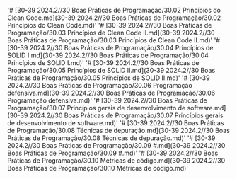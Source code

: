 
'# [30-39 2024.2//30 Boas Práticas de Programação/30.02 Princípios do Clean Code.md](30-39 2024.2//30 Boas Práticas de Programação/30.02 Princípios do Clean Code.md)'
'# [30-39 2024.2//30 Boas Práticas de Programação/30.03 Princípios de Clean Code II.md](30-39 2024.2//30 Boas Práticas de Programação/30.03 Princípios de Clean Code II.md)'
'# [30-39 2024.2//30 Boas Práticas de Programação/30.04 Princípios de SOLID I.md](30-39 2024.2//30 Boas Práticas de Programação/30.04 Princípios de SOLID I.md)'
'# [30-39 2024.2//30 Boas Práticas de Programação/30.05 Princípios de SOLID II.md](30-39 2024.2//30 Boas Práticas de Programação/30.05 Princípios de SOLID II.md)'
'# [30-39 2024.2//30 Boas Práticas de Programação/30.06 Programação defensiva.md](30-39 2024.2//30 Boas Práticas de Programação/30.06 Programação defensiva.md)'
'# [30-39 2024.2//30 Boas Práticas de Programação/30.07 Princípios gerais de desenvolvimento de software.md](30-39 2024.2//30 Boas Práticas de Programação/30.07 Princípios gerais de desenvolvimento de software.md)'
'# [30-39 2024.2//30 Boas Práticas de Programação/30.08 Técnicas de depuração.md](30-39 2024.2//30 Boas Práticas de Programação/30.08 Técnicas de depuração.md)'
'# [30-39 2024.2//30 Boas Práticas de Programação/30.09 #.md](30-39 2024.2//30 Boas Práticas de Programação/30.09 #.md)'
'# [30-39 2024.2//30 Boas Práticas de Programação/30.10 Métricas de código.md](30-39 2024.2//30 Boas Práticas de Programação/30.10 Métricas de código.md)'
